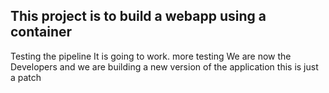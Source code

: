 ## This project is to build a webapp using a container
Testing the pipeline
It is going to work.
more testing
We are now the Developers and we are building a new version of the application
this is just a patch 